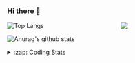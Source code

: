 ### Hi there 👋

<!--
**tao8687/tao8687** is a ✨ _special_ ✨ repository because its `README.md` (this file) appears on your GitHub profile.

Here are some ideas to get you started:

- 🔭 I’m currently working on ...
- 🌱 I’m currently learning ...
- 👯 I’m looking to collaborate on ...
- 🤔 I’m looking for help with ...
- 💬 Ask me about ...
- 📫 How to reach me: ...
- 😄 Pronouns: ...
- ⚡ Fun fact: ...
-->

<img align='right' src="https://media.giphy.com/media/M9gbBd9nbDrOTu1Mqx/giphy.gif" width="240">

  
![Top Langs](https://github-readme-stats.vercel.app/api/top-langs/?username=tao8687&layout=compact&title_color=23238E&text_color=A67D3D)

![Anurag's github stats](https://github-readme-stats.vercel.app/api?username=tao8687&show_icons=true&&text_color=A67D3D&title_color=23238E&show_icons=false&count_private=true&hide=stars)

<details>
  <summary>:zap: Coding Stats</summary>
  <br>
    
<!--START_SECTION:waka-->
![Code Time](http://img.shields.io/badge/Code%20Time-1%2C390%20hrs%209%20mins-blue)

![Profile Views](http://img.shields.io/badge/Profile%20Views-1-blue)

**🐱 My GitHub Data** 

> 📦 1.5 MB Used in GitHub's Storage 
 > 
> 🏆 349 Contributions in the Year 2023
 > 
> 🚫 Not Opted to Hire
 > 
> 📜 50 Public Repositories 
 > 
> 🔑 23 Private Repositories 
 > 
**I'm an Early 🐤** 

```text
🌞 Morning                1222 commits        █████████████████████░░░░   85.63 % 
🌆 Daytime                84 commits          █░░░░░░░░░░░░░░░░░░░░░░░░   05.89 % 
🌃 Evening                117 commits         ██░░░░░░░░░░░░░░░░░░░░░░░   08.20 % 
🌙 Night                  4 commits           ░░░░░░░░░░░░░░░░░░░░░░░░░   00.28 % 
```
📅 **I'm Most Productive on Wednesday** 

```text
Monday                   206 commits         ████░░░░░░░░░░░░░░░░░░░░░   14.44 % 
Tuesday                  193 commits         ███░░░░░░░░░░░░░░░░░░░░░░   13.52 % 
Wednesday                257 commits         █████░░░░░░░░░░░░░░░░░░░░   18.01 % 
Thursday                 184 commits         ███░░░░░░░░░░░░░░░░░░░░░░   12.89 % 
Friday                   200 commits         ████░░░░░░░░░░░░░░░░░░░░░   14.02 % 
Saturday                 196 commits         ███░░░░░░░░░░░░░░░░░░░░░░   13.74 % 
Sunday                   191 commits         ███░░░░░░░░░░░░░░░░░░░░░░   13.38 % 
```


📊 **This Week I Spent My Time On** 

```text
🕑︎ Time Zone: Asia/Shanghai

💬 Programming Languages: 
Other                    1 hr 39 mins        ███████████████░░░░░░░░░░   59.64 % 
C++                      36 mins             █████░░░░░░░░░░░░░░░░░░░░   21.82 % 
Python                   26 mins             ████░░░░░░░░░░░░░░░░░░░░░   15.57 % 
Markdown                 4 mins              █░░░░░░░░░░░░░░░░░░░░░░░░   02.69 % 
Text                     0 secs              ░░░░░░░░░░░░░░░░░░░░░░░░░   00.15 % 

🔥 Editors: 
VS Code                  2 hrs 47 mins       █████████████████████████   100.00 % 

🐱‍💻 Projects: 
jaka_robot               50 mins             ███████░░░░░░░░░░░░░░░░░░   29.91 % 
R20_urdf                 29 mins             ████░░░░░░░░░░░░░░░░░░░░░   17.67 % 
Shuofanghao_robot        28 mins             ████░░░░░░░░░░░░░░░░░░░░░   17.11 % 
ai_code_reader           24 mins             ████░░░░░░░░░░░░░░░░░░░░░   14.78 % 
zed-ros-wrapper          14 mins             ██░░░░░░░░░░░░░░░░░░░░░░░   08.78 % 

💻 Operating System: 
Linux                    1 hr 27 mins        █████████████░░░░░░░░░░░░   52.11 % 
Windows                  1 hr 20 mins        ████████████░░░░░░░░░░░░░   47.89 % 
```

**I Mostly Code in Python** 

```text
Python                   9 repos             ████████░░░░░░░░░░░░░░░░░   30.00 % 
C++                      8 repos             ███████░░░░░░░░░░░░░░░░░░   26.67 % 
JavaScript               2 repos             ██░░░░░░░░░░░░░░░░░░░░░░░   06.67 % 
Batchfile                1 repo              █░░░░░░░░░░░░░░░░░░░░░░░░   03.33 % 
HTML                     1 repo              █░░░░░░░░░░░░░░░░░░░░░░░░   03.33 % 
```



**Timeline**

![Lines of Code chart](https://raw.githubusercontent.com/tao8687/tao8687/master/assets/bar_graph.png)


 Last Updated on 14/12/2023 01:14:11 UTC
<!--END_SECTION:waka-->
</details>
